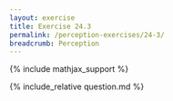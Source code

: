 ```yaml
---
layout: exercise
title: Exercise 24.3
permalink: /perception-exercises/24-3/
breadcrumb: Perception
---
```


{% include mathjax_support %}

<div><i class="arrow-up loader" data-chapter="perception-exercises" data-exercise="ex_3" data-rating="0"></i></div>
{% include_relative question.md %}
